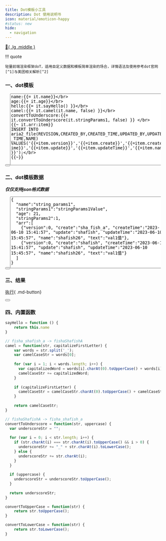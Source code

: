 ```yaml
---
title: Dot模板小工具
description: Dot 使用说明书
icon: material/emoticon-happy
#status: new
hide:
  - navigation
---
```


[ :fishing_pole_and_fish:{ .lg .middle } ](/)

!!! quote

    轻量前端渲染框架doT，适用自定义数据和模板简单渲染的场合，详情语法及使用参考dot官网[^1]与美团相关解析[^2]

### 一、dot模板

<div class="highlight"><pre id="__code_0"><span></span><button class="md-clipboard md-icon" title="复制" data-clipboard-target="#__code_0 > textarea"></button><textarea id="fisha_dot_templ" rows="15" style="width:100%;">
name:{{= it.name}}</br>
age:{{= it.age}}</br>
hello:{{= it.sayHello() }}</br>
camel:{{= it.camel(it.name, false) }}</br>
convertToUnderscore:{{= it.convertToUnderscore(it.stringParams1, false) }} </br>
{{~ it.arr:item}}
INSERT INTO aria2_file(REVISION,CREATED_BY,CREATED_TIME,UPDATED_BY,UPDATED_TIME,NAME) VALUES('{{=item.version}}','{{=item.create}}','{{=item.createTime}}','{{=item.update}}','{{=item.updateTime}}','{{=item.name}}');</br>
{{~}}
</textarea></pre></div>

### 二、dot模板数据
***仅仅支持json格式数据***

<div class="highlight"><pre id="__code_1"><span></span><button class="md-clipboard md-icon" title="复制" data-clipboard-target="#__code_1 > textarea"></button><textarea id="fisha_dot_jsondata" rows="15" style="width:100%">{
  "name":"string_params1",
  "stringParams1":"stringParams1Value",
  "age": 21,
  "stringParams2":1,
  "arr":[
    {"version":0, "create":"sha_fish_a", "createTime":"2023-06-10 15:41:57", "update":"shafish", "updateTime":"2023-06-10 15:45:57", "name":"shafish26", "text":"val1值"},
    {"version":0, "create":"shafish", "createTime":"2023-06-10 15:41:57", "update":"shafish", "updateTime":"2023-06-10 15:45:57", "name":"shafish26", "text":"val1值"}
  ]
}</textarea></pre></div>

### 三、结果
[执行][execu]{ .md-button}

<div class="highlight"><pre id="__code_2"><span></span><button class="md-clipboard md-icon" title="复制" data-clipboard-target="#__code_2 > code"></button><code id="fisha_dot_view"></code></pre></div>

<!-- <div id="fisha_dot_view" style="width:100%;border:2px solid #ff6e42;padding: 10px;border-radius:20px;"></div> -->

### 四、内置函数

``` js
sayHello = function () {
    return this.name
}

// fisha_shafish_a -> fishaShafishA
camel = function(str, capitalizeFirstLetter) {
    var words = str.split('_');
    var camelCaseStr = words[0];
    
    for (var i = 1; i < words.length; i++) {
      var capitalizedWord = words[i].charAt(0).toUpperCase() + words[i].slice(1);
      camelCaseStr += capitalizedWord;
    }
    
    if (capitalizeFirstLetter) {
      camelCaseStr = camelCaseStr.charAt(0).toUpperCase() + camelCaseStr.slice(1);
    }
    
    return camelCaseStr;
}

// fishaShafishA -> fisha_shafish_a
convertToUnderscore = function(str, uppercase) {
  var underscoreStr = "";
  
  for (var i = 0; i < str.length; i++) {
    if (str.charAt(i) === str.charAt(i).toUpperCase() && i > 0) {
      underscoreStr += "_" + str.charAt(i).toLowerCase();
    } else {
      underscoreStr += str.charAt(i);
    }
  }
  
  if (uppercase) {
    underscoreStr = underscoreStr.toUpperCase();
  }
  
  return underscoreStr;
}

convertToUpperCase = function(str) {
    return str.toUpperCase();
}

convertToLowerCase = function(str) {
    return str.toLowerCase();
}
```

[execu]: javascript:refreshDot()

[^1]: [https://github.com/olado/doT](https://github.com/olado/doT){target=_blank}
[^2]: [https://tech.meituan.com/dot.html](https://tech.meituan.com/dot.html){target=_blank}